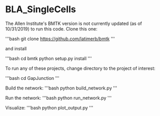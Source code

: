 # BLA_SingleCells

The Allen Institute's BMTK version is not currently updated (as of 10/31/2019) to run this code. Clone this one:

'''bash
git clone https://github.com/latimerb/bmtk
'''

and install

'''bash
cd bmtk
python setup.py install
'''
 
To run any of these projects, change directory to the project of interest:

'''bash
cd GapJunction
'''

Build the network:
'''bash
python build_network.py
'''

Run the network:
'''bash
python run_network.py
'''

Visualize:
'''bash
python plot_output.py
'''

